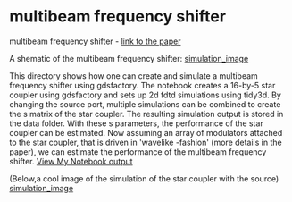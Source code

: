 # multibeam frequency shifter
multibeam frequency shifter  - [link to the paper](https://doi.org/10.1364/OE.498792)

A shematic of the multibeam frequency shifter:
[simulation_image](https://github.com/edieussa/multibeam_fshifter/main/images/schematic.PNG)

This directory shows how one can create and simulate a multibeam frequency shifter using gdsfactory. The notebook creates a 16-by-5 star coupler using gdsfactory and sets up 2d fdtd simulations using tidy3d.
By changing the source port, multiple simulations can be combined to create the s matrix of the star coupler. The resulting simulation output is stored in the data folder. With these s parameters, the performance of the star coupler can be estimated. Now assuming an array of modulators attached to the star coupler, that is driven in 'wavelike -fashion' (more details in the paper), we can estimate the performance of the multibeam frequency shifter.
[View My Notebook output](https://edieussa.github.io/multibeam_fshifter/multibeam_fshifter.html)

(Below,a cool image of the simulation of the star coupler with the source)
[simulation_image](https://github.com/edieussa/multibeam_fshifter/images/simulation_image.png)
